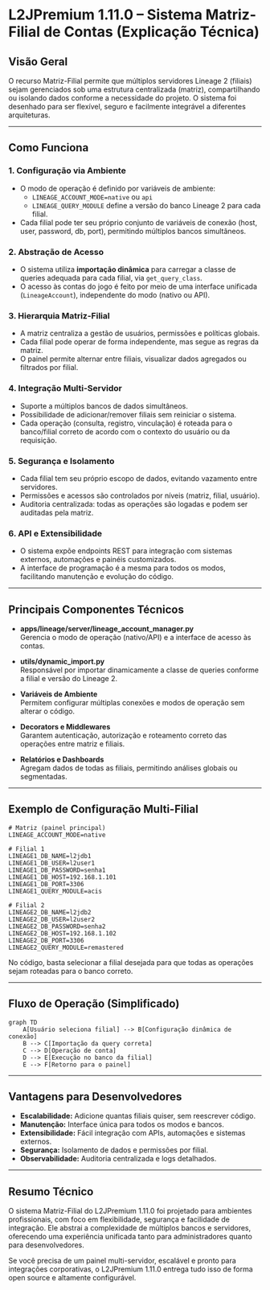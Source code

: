 # L2JPremium 1.11.0 – Sistema Matriz-Filial de Contas (Explicação Técnica)

## Visão Geral
O recurso Matriz-Filial permite que múltiplos servidores Lineage 2 (filiais) sejam gerenciados sob uma estrutura centralizada (matriz), compartilhando ou isolando dados conforme a necessidade do projeto. O sistema foi desenhado para ser flexível, seguro e facilmente integrável a diferentes arquiteturas.

---

## Como Funciona

### 1. Configuração via Ambiente
- O modo de operação é definido por variáveis de ambiente:
  - `LINEAGE_ACCOUNT_MODE=native` ou `api`
  - `LINEAGE_QUERY_MODULE` define a versão do banco Lineage 2 para cada filial.
- Cada filial pode ter seu próprio conjunto de variáveis de conexão (host, user, password, db, port), permitindo múltiplos bancos simultâneos.

### 2. Abstração de Acesso
- O sistema utiliza **importação dinâmica** para carregar a classe de queries adequada para cada filial, via `get_query_class`.
- O acesso às contas do jogo é feito por meio de uma interface unificada (`LineageAccount`), independente do modo (nativo ou API).

### 3. Hierarquia Matriz-Filial
- A matriz centraliza a gestão de usuários, permissões e políticas globais.
- Cada filial pode operar de forma independente, mas segue as regras da matriz.
- O painel permite alternar entre filiais, visualizar dados agregados ou filtrados por filial.

### 4. Integração Multi-Servidor
- Suporte a múltiplos bancos de dados simultâneos.
- Possibilidade de adicionar/remover filiais sem reiniciar o sistema.
- Cada operação (consulta, registro, vinculação) é roteada para o banco/filial correto de acordo com o contexto do usuário ou da requisição.

### 5. Segurança e Isolamento
- Cada filial tem seu próprio escopo de dados, evitando vazamento entre servidores.
- Permissões e acessos são controlados por níveis (matriz, filial, usuário).
- Auditoria centralizada: todas as operações são logadas e podem ser auditadas pela matriz.

### 6. API e Extensibilidade
- O sistema expõe endpoints REST para integração com sistemas externos, automações e painéis customizados.
- A interface de programação é a mesma para todos os modos, facilitando manutenção e evolução do código.

---

## Principais Componentes Técnicos

- **apps/lineage/server/lineage_account_manager.py**  
  Gerencia o modo de operação (nativo/API) e a interface de acesso às contas.

- **utils/dynamic_import.py**  
  Responsável por importar dinamicamente a classe de queries conforme a filial e versão do Lineage 2.

- **Variáveis de Ambiente**  
  Permitem configurar múltiplas conexões e modos de operação sem alterar o código.

- **Decorators e Middlewares**  
  Garantem autenticação, autorização e roteamento correto das operações entre matriz e filiais.

- **Relatórios e Dashboards**  
  Agregam dados de todas as filiais, permitindo análises globais ou segmentadas.

---

## Exemplo de Configuração Multi-Filial

```env
# Matriz (painel principal)
LINEAGE_ACCOUNT_MODE=native

# Filial 1
LINEAGE1_DB_NAME=l2jdb1
LINEAGE1_DB_USER=l2user1
LINEAGE1_DB_PASSWORD=senha1
LINEAGE1_DB_HOST=192.168.1.101
LINEAGE1_DB_PORT=3306
LINEAGE1_QUERY_MODULE=acis

# Filial 2
LINEAGE2_DB_NAME=l2jdb2
LINEAGE2_DB_USER=l2user2
LINEAGE2_DB_PASSWORD=senha2
LINEAGE2_DB_HOST=192.168.1.102
LINEAGE2_DB_PORT=3306
LINEAGE2_QUERY_MODULE=remastered
```

No código, basta selecionar a filial desejada para que todas as operações sejam roteadas para o banco correto.

---

## Fluxo de Operação (Simplificado)

```mermaid
graph TD
    A[Usuário seleciona filial] --> B[Configuração dinâmica de conexão]
    B --> C[Importação da query correta]
    C --> D[Operação de conta]
    D --> E[Execução no banco da filial]
    E --> F[Retorno para o painel]
```

---

## Vantagens para Desenvolvedores

- **Escalabilidade:** Adicione quantas filiais quiser, sem reescrever código.
- **Manutenção:** Interface única para todos os modos e bancos.
- **Extensibilidade:** Fácil integração com APIs, automações e sistemas externos.
- **Segurança:** Isolamento de dados e permissões por filial.
- **Observabilidade:** Auditoria centralizada e logs detalhados.

---

## Resumo Técnico

O sistema Matriz-Filial do L2JPremium 1.11.0 foi projetado para ambientes profissionais, com foco em flexibilidade, segurança e facilidade de integração. Ele abstrai a complexidade de múltiplos bancos e servidores, oferecendo uma experiência unificada tanto para administradores quanto para desenvolvedores.

Se você precisa de um painel multi-servidor, escalável e pronto para integrações corporativas, o L2JPremium 1.11.0 entrega tudo isso de forma open source e altamente configurável. 